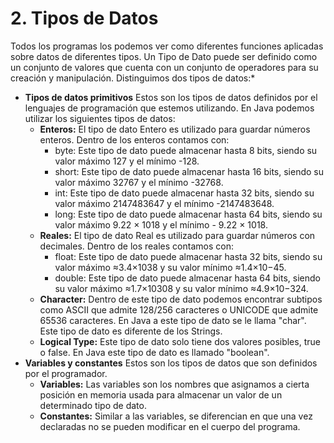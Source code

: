 # 2. Tipos de Datos

Todos los programas los podemos ver como diferentes funciones aplicadas sobre datos de diferentes tipos. Un Tipo de Dato puede ser definido como un conjunto de valores que cuenta con un conjunto de operadores para su creación y manipulación. Distinguimos dos tipos de datos:*

- **Tipos de datos primitivos**
Estos son los tipos de datos definidos por el lenguajes de programación que estemos utilizando. En Java podemos utilizar los siguientes tipos de datos:
  - **Enteros:** El tipo de dato Entero es utilizado para guardar números enteros. Dentro de los enteros contamos con:
    - byte: Este tipo de dato puede almacenar hasta 8 bits, siendo su valor máximo 127 y el mínimo -128.
    - short: Este tipo de dato puede almacenar hasta 16 bits, siendo su valor máximo 32767 y el mínimo -32768.
    - int: Este tipo de dato puede almacenar hasta 32 bits, siendo su valor máximo  2147483647 y el mínimo -2147483648.
    - long: Este tipo de dato puede almacenar hasta 64 bits, siendo su valor máximo  9.22 × 1018 y el mínimo - 9.22 × 1018.
  - **Reales:** El tipo de dato Real es utilizado para guardar números con decimales. Dentro de los reales contamos con:
    - float: Este tipo de dato puede almacenar hasta 32 bits, siendo su valor máximo ≈3.4×1038 y su valor mínimo ≈1.4×10−45.
    - double: Este tipo de dato puede almacenar hasta 64 bits, siendo su valor máximo  ≈1.7×10308 y su valor mínimo  ≈4.9×10−324.
  - **Character:** Dentro de este tipo de dato podemos encontrar subtipos como ASCII que admite 128/256 caracteres o UNICODE que admite 65536 caracteres. En Java a este tipo de dato se le llama "char". Este tipo de dato es diferente de los Strings.
  - **Logical Type:** Este tipo de dato solo tiene dos valores posibles, true o false. En Java este tipo de dato es llamado "boolean".
- **Variables y constantes**
Estos son los tipos de datos que son definidos por el programador.
  - **Variables:** Las variables son los nombres que asignamos a cierta posición en memoria usada para almacenar un valor de un determinado tipo de dato.
  - **Constantes:** Similar a las variables, se diferencian en que una vez declaradas no se pueden modificar en el cuerpo del programa.
  